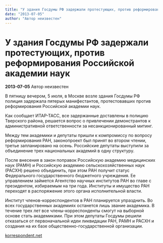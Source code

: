 ```yaml
---
title: "У здания Госдумы РФ задержали протестующих, против реформирования Российской академии наук"
date: "2013-07-05"
author: "Автор неизвестен"
---
```


# У здания Госдумы РФ задержали протестующих, против реформирования Российской академии наук

**2013-07-05** Автор неизвестен

В пятницу вечером, 5 июля, в Москве возле здания Госдумы РФ полиция задержала пятерых манифестантов, протестовавших против реформирования Российской академии наук.

Как сообщает ИТАР-ТАСС, все задержанные доставлены в полицию Тверского района, решается вопрос о привлечении демонстрантов к административной ответственности за несанкционированный митинг.

Между тем академики и депутаты пришли к компромиссу по вопросу реформирования РАН, законопроект был принят во втором чтении, третье запланировано на осень. Российские депутаты выступили за объединение трех национальных академий в одну структуру.

После внесения в закон поправок Российскую академию медицинских наук (РАМН) и Российскую академию сельскохозяйственных наук (РАСХН) решено объединить, при этом РАН получит статус Федерального государственного бюджетного учреждения. Ее управлением займется Агентство научных институтов РАН во главе с президентом, избираемым на три года. Институты и имущество РАН переходят в распоряжение этого органа исполнительной власти.

Институт членов-корреспондентов в РАН планируется упразднить. Во всех государственных академиях останется лишь звание академика. В течение трех лет все члены-корреспонденты смогут на выборной основе стать академиками. При этом депутаты Госдумы решили отказаться от первоначальной идеи ликвидации РАН, РАМН и РАСХН и создания на их базе общественно-государственной организации.

[korrespondent.net](http://korrespondent.net/world/russia/1578118-u-zdaniya-gosdumy-rf-zaderzhali-protestuyushchih-protiv-reformirovaniya-rossijskoj-akademii-nauk)
